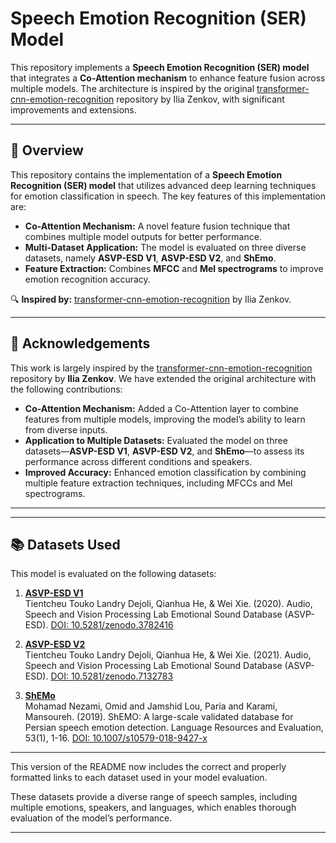 
# **Speech Emotion Recognition (SER) Model**

This repository implements a **Speech Emotion Recognition (SER) model** that integrates a **Co-Attention mechanism** to enhance feature fusion across multiple models. The architecture is inspired by the original [transformer-cnn-emotion-recognition](https://github.com/IliaZenkov/transformer-cnn-emotion-recognition) repository by Ilia Zenkov, with significant improvements and extensions.

---

## **📌 Overview**

This repository contains the implementation of a **Speech Emotion Recognition (SER) model** that utilizes advanced deep learning techniques for emotion classification in speech. The key features of this implementation are:

- **Co-Attention Mechanism:** A novel feature fusion technique that combines multiple model outputs for better performance.
- **Multi-Dataset Application:** The model is evaluated on three diverse datasets, namely **ASVP-ESD V1**, **ASVP-ESD V2**, and **ShEmo**.
- **Feature Extraction:** Combines **MFCC** and **Mel spectrograms** to improve emotion recognition accuracy.

🔍 **Inspired by:** [transformer-cnn-emotion-recognition](https://github.com/IliaZenkov/transformer-cnn-emotion-recognition) by Ilia Zenkov.

---

## **📜 Acknowledgements**

This work is largely inspired by the [transformer-cnn-emotion-recognition](https://github.com/IliaZenkov/transformer-cnn-emotion-recognition) repository by **Ilia Zenkov**. We have extended the original architecture with the following contributions:

- **Co-Attention Mechanism:** Added a Co-Attention layer to combine features from multiple models, improving the model’s ability to learn from diverse inputs.
- **Application to Multiple Datasets:** Evaluated the model on three datasets—**ASVP-ESD V1**, **ASVP-ESD V2**, and **ShEmo**—to assess its performance across different conditions and speakers.
- **Improved Accuracy:** Enhanced emotion classification by combining multiple feature extraction techniques, including MFCCs and Mel spectrograms.

---


---

## **📚 Datasets Used**

This model is evaluated on the following datasets:

1. **[ASVP-ESD V1](https://doi.org/10.5281/zenodo.3782416)**  
   Tientcheu Touko Landry Dejoli, Qianhua He, & Wei Xie. (2020). Audio, Speech and Vision Processing Lab Emotional Sound Database (ASVP-ESD). [DOI: 10.5281/zenodo.3782416](https://doi.org/10.5281/zenodo.3782416)
   
2. **[ASVP-ESD V2](https://doi.org/10.5281/zenodo.7132783)**  
   Tientcheu Touko Landry Dejoli, Qianhua He, & Wei Xie. (2021). Audio, Speech and Vision Processing Lab Emotional Sound Database (ASVP-ESD). [DOI: 10.5281/zenodo.7132783](https://doi.org/10.5281/zenodo.7132783)
   
3. **[ShEMo](https://doi.org/10.1007/s10579-018-9427-x)**  
   Mohamad Nezami, Omid and Jamshid Lou, Paria and Karami, Mansoureh. (2019). ShEMO: A large-scale validated database for Persian speech emotion detection. Language Resources and Evaluation, 53(1), 1-16. [DOI: 10.1007/s10579-018-9427-x](https://doi.org/10.1007/s10579-018-9427-x)

---

This version of the README now includes the correct and properly formatted links to each dataset used in your model evaluation.

These datasets provide a diverse range of speech samples, including multiple emotions, speakers, and languages, which enables thorough evaluation of the model’s performance.

---

